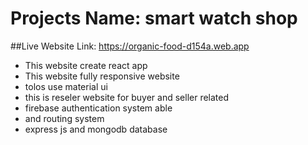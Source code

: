 # Projects Name: smart watch shop 
##Live Website Link: https://organic-food-d154a.web.app

- This website create react app
- This website fully responsive website
- tolos use material ui 
- this is reseler website for buyer and seller related
- firebase authentication system able
- and routing system 
- express js and mongodb database